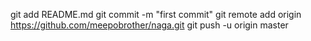 git add README.md
git commit -m "first commit"
git remote add origin https://github.com/meepobrother/naga.git
git push -u origin master